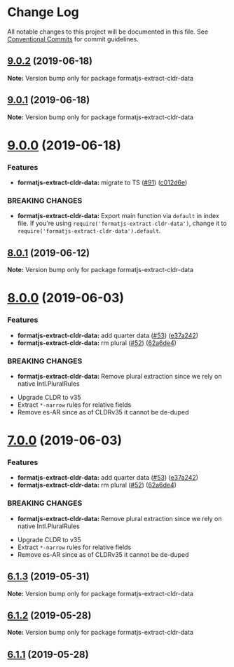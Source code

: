 # Change Log

All notable changes to this project will be documented in this file.
See [Conventional Commits](https://conventionalcommits.org) for commit guidelines.

## [9.0.2](https://github.com/formatjs/formatjs/compare/formatjs-extract-cldr-data@9.0.1...formatjs-extract-cldr-data@9.0.2) (2019-06-18)

**Note:** Version bump only for package formatjs-extract-cldr-data





## [9.0.1](https://github.com/formatjs/formatjs/compare/formatjs-extract-cldr-data@9.0.0...formatjs-extract-cldr-data@9.0.1) (2019-06-18)

**Note:** Version bump only for package formatjs-extract-cldr-data





# [9.0.0](https://github.com/formatjs/formatjs/compare/formatjs-extract-cldr-data@8.0.1...formatjs-extract-cldr-data@9.0.0) (2019-06-18)


### Features

* **formatjs-extract-cldr-data:** migrate to TS ([#91](https://github.com/formatjs/formatjs/issues/91)) ([c012d6e](https://github.com/formatjs/formatjs/commit/c012d6e))


### BREAKING CHANGES

* **formatjs-extract-cldr-data:** Export main function via `default` in index file.
If you're using `require('formatjs-extract-cldr-data')`, change it to
`require('formatjs-extract-cldr-data').default`.





## [8.0.1](https://github.com/formatjs/formatjs/compare/formatjs-extract-cldr-data@8.0.0...formatjs-extract-cldr-data@8.0.1) (2019-06-12)

**Note:** Version bump only for package formatjs-extract-cldr-data





# [8.0.0](https://github.com/yahoo/formatjs-extract-cldr-data/compare/formatjs-extract-cldr-data@6.1.3...formatjs-extract-cldr-data@8.0.0) (2019-06-03)


### Features

* **formatjs-extract-cldr-data:** add quarter data ([#53](https://github.com/yahoo/formatjs-extract-cldr-data/issues/53)) ([e37a242](https://github.com/yahoo/formatjs-extract-cldr-data/commit/e37a242))
* **formatjs-extract-cldr-data:** rm plural ([#52](https://github.com/yahoo/formatjs-extract-cldr-data/issues/52)) ([62a6de4](https://github.com/yahoo/formatjs-extract-cldr-data/commit/62a6de4))


### BREAKING CHANGES

* **formatjs-extract-cldr-data:** Remove plural extraction since we rely on native
Intl.PluralRules
- Upgrade CLDR to v35
- Extract `*-narrow` rules for relative fields
- Remove es-AR since as of CLDRv35 it cannot be de-duped





# [7.0.0](https://github.com/yahoo/formatjs-extract-cldr-data/compare/formatjs-extract-cldr-data@6.1.3...formatjs-extract-cldr-data@7.0.0) (2019-06-03)


### Features

* **formatjs-extract-cldr-data:** add quarter data ([#53](https://github.com/yahoo/formatjs-extract-cldr-data/issues/53)) ([e37a242](https://github.com/yahoo/formatjs-extract-cldr-data/commit/e37a242))
* **formatjs-extract-cldr-data:** rm plural ([#52](https://github.com/yahoo/formatjs-extract-cldr-data/issues/52)) ([62a6de4](https://github.com/yahoo/formatjs-extract-cldr-data/commit/62a6de4))


### BREAKING CHANGES

* **formatjs-extract-cldr-data:** Remove plural extraction since we rely on native
Intl.PluralRules
- Upgrade CLDR to v35
- Extract `*-narrow` rules for relative fields
- Remove es-AR since as of CLDRv35 it cannot be de-duped





## [6.1.3](https://github.com/yahoo/formatjs-extract-cldr-data/compare/formatjs-extract-cldr-data@6.1.2...formatjs-extract-cldr-data@6.1.3) (2019-05-31)

**Note:** Version bump only for package formatjs-extract-cldr-data





## [6.1.2](https://github.com/yahoo/formatjs-extract-cldr-data/compare/formatjs-extract-cldr-data@6.1.1...formatjs-extract-cldr-data@6.1.2) (2019-05-28)

**Note:** Version bump only for package formatjs-extract-cldr-data





## [6.1.1](https://github.com/yahoo/formatjs-extract-cldr-data/compare/formatjs-extract-cldr-data@6.1.1...formatjs-extract-cldr-data@6.1.1) (2019-05-28)

